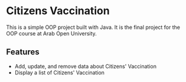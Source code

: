 # Citizens Vaccination
This is a simple OOP project built with Java. It is the final project for the OOP course at Arab Open University.
## Features
  - Add, update, and remove data about Citizens' Vaccination 
  - Display a list of Citizens' Vaccination
